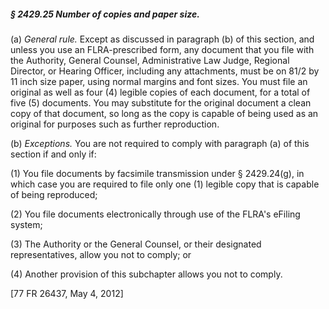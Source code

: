 ##### § 2429.25 Number of copies and paper size. #####

(a) *General rule.* Except as discussed in paragraph (b) of this section, and unless you use an FLRA-prescribed form, any document that you file with the Authority, General Counsel, Administrative Law Judge, Regional Director, or Hearing Officer, including any attachments, must be on 81/2 by 11 inch size paper, using normal margins and font sizes. You must file an original as well as four (4) legible copies of each document, for a total of five (5) documents. You may substitute for the original document a clean copy of that document, so long as the copy is capable of being used as an original for purposes such as further reproduction.

(b) *Exceptions.* You are not required to comply with paragraph (a) of this section if and only if:

(1) You file documents by facsimile transmission under § 2429.24(g), in which case you are required to file only one (1) legible copy that is capable of being reproduced;

(2) You file documents electronically through use of the FLRA's eFiling system;

(3) The Authority or the General Counsel, or their designated representatives, allow you not to comply; or

(4) Another provision of this subchapter allows you not to comply.

[77 FR 26437, May 4, 2012]